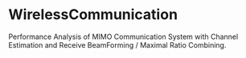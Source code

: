 # WirelessCommunication

Performance Analysis of MIMO Communication System with Channel Estimation and Receive BeamForming / Maximal Ratio Combining.
